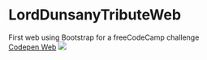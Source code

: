 # LordDunsanyTributeWeb
First web using Bootstrap for a freeCodeCamp challenge
<BR>
<a href="http://codepen.io/dariorodriguez8/pen/eZQaXL">Codepen Web</a>
<img src="http://i.imgur.com/XQLrdVt.png">
